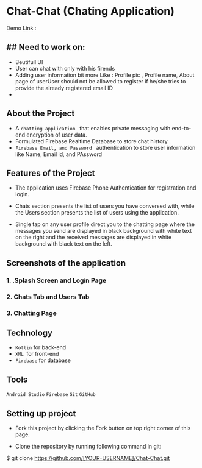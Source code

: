 # Chat-Chat (Chating Application)

Demo Link : 

## ## Need to work on:
* Beutifull UI
* User can chat with only with his firends 
* Adding user information bit more Like : Profile pic , Profile name, About page of userUser should not be allowed to register if he/she tries to provide the already registered email ID
* 

## About the Project

* A  `chatting application ` that enables private messaging with end-to-end encryption of user data.
* Formulated Firebase Realtime Database to store chat history .
* `Firebase Email, and Password ` authentication to store user information like Name, Email id, and PAssword

## Features of the Project

* The application uses Firebase Phone Authentication for registration and login.
*  Chats section presents the list of users you have conversed with, while the Users section presents the list of users using the application.

* Single tap on any user profile direct you to the chatting page where the messages you send are displayed in black background with white text on the right and the received messages are displayed in white background with black text on the left.

## Screenshots of the application

### 1. .Splash Screen and Login Page


### 2. Chats Tab and Users Tab


### 3.  Chatting Page

## Technology

* `Kotlin` for back-end
* `XML `for front-end
* `Firebase` for database

## Tools
`Android Studio`
`Firebase`
`Git`
`GitHub`

## Setting up project
* Fork this project by clicking the Fork button on top right corner of this page.

* Clone the repository by running following command in git:

$ git clone https://github.com/[YOUR-USERNAME]/Chat-Chat.git
